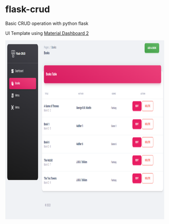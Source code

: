 # flask-crud
Basic CRUD operation with python flask

UI Template using [Material Dashboard 2](https://themewagon.github.io/material-dashboard-2/)

<p align="center"><img src ="doc/doc.png?raw=true" height="565" /></p>
